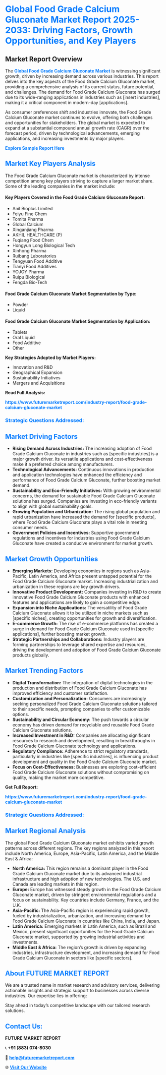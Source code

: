 <h1 style="color: #007BFF;">Global Food Grade Calcium Gluconate Market Report 2025-2033: Driving Factors, Growth Opportunities, and Key Players</h1>

<section id="overview">
<h2>Market Report Overview</h2>
<p>The <a href="https://www.futuremarketreport.com/industry-report/food-grade-calcium-gluconate-market" style="color: #007BFF; text-decoration: none;"><strong>Global Food Grade Calcium Gluconate Market</strong></a> is witnessing significant growth, driven by increasing demand across various industries. This report delves into the key aspects of the Food Grade Calcium Gluconate market, providing a comprehensive analysis of its current status, future potential, and challenges. The demand for Food Grade Calcium Gluconate has surged due to its wide-ranging applications in industries such as [insert industries], making it a critical component in modern-day [applications].</p>
<p>As consumer preferences shift and industries innovate, the Food Grade Calcium Gluconate market continues to evolve, offering both challenges and opportunities for stakeholders. The global market is expected to expand at a substantial compound annual growth rate (CAGR) over the forecast period, driven by technological advancements, emerging applications, and increasing investments by major players.</p>
</section>

<section id="overview">
<p><a href="https://www.futuremarketreport.com/request-sample/reportId=78305" style="color: #007BFF; text-decoration: none;"><strong>Explore Sample Report Here</strong></a></p>
</section>

<section id="key-players">
<h2 style="color: #007BFF;">Market Key Players Analysis</h2>
<p>The Food Grade Calcium Gluconate market is characterized by intense competition among key players striving to capture a larger market share. Some of the leading companies in the market include:</p>
<h4>Key Players Covered in the Food Grade Calcium Gluconate Report:</h4>
<ul><li>Anil Bioplus Limited</li><li>Feiyu Fine Chem</li><li>Tomita Pharma</li><li>Global Calcium</li><li>Xinganjiang Pharma</li><li>AKHIL HEALTHCARE (P)</li><li>Fuqiang Food Chem</li><li>Hongyun Long Biological Tech</li><li>Xinhong Pharma</li><li>Ruibang Laboratories</li><li>Tengyuan Food Additive</li><li>Tianyi Food Additives</li><li>YOJOY Pharma</li><li>Ruipu Biological</li><li>Fengda Bio-Tech</li></ul>
<h4>Food Grade Calcium Gluconate Market Segmentation by Type:</h4>
<ul><li>Powder</li><li>Liquid</li></ul>

<h4>Food Grade Calcium Gluconate Market Segmentation by Application:</h4>
<ul><li>Tablets</li><li>Oral Liquid</li><li>Food Additive</li><li>Other</li></ul>
<p><strong>Key Strategies Adopted by Market Players:</strong></p>
<ul>
<li>Innovation and R&D</li>
<li>Geographical Expansion</li>
<li>Sustainability Initiatives</li>
<li>Mergers and Acquisitions</li>
</ul>
</section>

<section>
<p><strong>Read Full Analysis: </strong></p><a href="https://www.futuremarketreport.com/industry-report/food-grade-calcium-gluconate-market" style="color: #007BFF; text-decoration: none;"><strong>https://www.futuremarketreport.com/industry-report/food-grade-calcium-gluconate-market</strong></a>
<h3 style="color: #007BFF;">Strategic Questions Addressed:</h3>
</section>

<section id="driving-factors">
<h2 style="color: #007BFF;">Market Driving Factors</h2>
<ul>
<li><strong>Rising Demand Across Industries:</strong> The increasing adoption of Food Grade Calcium Gluconate in industries such as [specific industries] is a major growth driver. Its versatile applications and cost-effectiveness make it a preferred choice among manufacturers.</li>
<li><strong>Technological Advancements:</strong> Continuous innovations in production and application technologies have enhanced the efficiency and performance of Food Grade Calcium Gluconate, further boosting market demand.</li>
<li><strong>Sustainability and Eco-Friendly Initiatives:</strong> With growing environmental concerns, the demand for sustainable Food Grade Calcium Gluconate solutions has surged. Companies are investing in eco-friendly variants to align with global sustainability goals.</li>
<li><strong>Growing Population and Urbanization:</strong> The rising global population and rapid urbanization have increased the demand for [specific products], where Food Grade Calcium Gluconate plays a vital role in meeting consumer needs.</li>
<li><strong>Government Policies and Incentives:</strong> Supportive government regulations and incentives for industries using Food Grade Calcium Gluconate have created a conducive environment for market growth.</li>
</ul>
</section>

<section id="growth-opportunities">
<h2 style="color: #007BFF;">Market Growth Opportunities</h2>
<ul>
<li><strong>Emerging Markets:</strong> Developing economies in regions such as Asia-Pacific, Latin America, and Africa present untapped potential for the Food Grade Calcium Gluconate market. Increasing industrialization and urbanization in these regions are key growth drivers.</li>
<li><strong>Innovative Product Development:</strong> Companies investing in R&D to create innovative Food Grade Calcium Gluconate products with enhanced features and applications are likely to gain a competitive edge.</li>
<li><strong>Expansion into Niche Applications:</strong> The versatility of Food Grade Calcium Gluconate allows it to be utilized in niche markets such as [specific niches], creating opportunities for growth and diversification.</li>
<li><strong>E-commerce Growth:</strong> The rise of e-commerce platforms has created a surge in demand for Food Grade Calcium Gluconate used in [specific applications], further boosting market growth.</li>
<li><strong>Strategic Partnerships and Collaborations:</strong> Industry players are forming partnerships to leverage shared expertise and resources, driving the development and adoption of Food Grade Calcium Gluconate products globally.</li>
</ul>
</section>

<section id="trending-factors">
<h2 style="color: #007BFF;">Market Trending Factors</h2>
<ul>
<li><strong>Digital Transformation:</strong> The integration of digital technologies in the production and distribution of Food Grade Calcium Gluconate has improved efficiency and customer satisfaction.</li>
<li><strong>Customization and Personalization:</strong> Consumers are increasingly seeking personalized Food Grade Calcium Gluconate solutions tailored to their specific needs, prompting companies to offer customizable options.</li>
<li><strong>Sustainability and Circular Economy:</strong> The push towards a circular economy has driven demand for recyclable and reusable Food Grade Calcium Gluconate solutions.</li>
<li><strong>Increased Investment in R&D:</strong> Companies are allocating significant resources to research and development, resulting in breakthroughs in Food Grade Calcium Gluconate technology and applications.</li>
<li><strong>Regulatory Compliance:</strong> Adherence to strict regulatory standards, particularly in industries like [specific industries], is influencing product development and quality in the Food Grade Calcium Gluconate market.</li>
<li><strong>Focus on Cost-Effectiveness:</strong> Businesses are exploring cost-efficient Food Grade Calcium Gluconate solutions without compromising on quality, making the market more competitive.</li>
</ul>
</section>

<section>
<p><strong>Get Full Report: </strong></p><a href="https://www.futuremarketreport.com/industry-report/food-grade-calcium-gluconate-market" style="color: #007BFF; text-decoration: none;"><strong>https://www.futuremarketreport.com/industry-report/food-grade-calcium-gluconate-market</strong></a>
<h3 style="color: #007BFF;">Strategic Questions Addressed:</h3>
</section>


<section id="regional-analysis">
<h2 style="color: #007BFF;">Market Regional Analysis</h2>
<p>The global Food Grade Calcium Gluconate market exhibits varied growth patterns across different regions. The key regions analyzed in this report include North America, Europe, Asia-Pacific, Latin America, and the Middle East & Africa:</p>
<ul>
<li><strong>North America:</strong> This region remains a dominant player in the Food Grade Calcium Gluconate market due to its advanced industrial infrastructure and high adoption of new technologies. The U.S. and Canada are leading markets in this region.</li>
<li><strong>Europe:</strong> Europe has witnessed steady growth in the Food Grade Calcium Gluconate market, driven by stringent environmental regulations and a focus on sustainability. Key countries include Germany, France, and the U.K.</li>
<li><strong>Asia-Pacific:</strong> The Asia-Pacific region is experiencing rapid growth, fueled by industrialization, urbanization, and increasing demand for Food Grade Calcium Gluconate in countries like China, India, and Japan.</li>
<li><strong>Latin America:</strong> Emerging markets in Latin America, such as Brazil and Mexico, present significant opportunities for the Food Grade Calcium Gluconate market, supported by growing industrial activities and investments.</li>
<li><strong>Middle East & Africa:</strong> The region’s growth is driven by expanding industries, infrastructure development, and increasing demand for Food Grade Calcium Gluconate in sectors like [specific sectors].</li>
</ul>
</section>

<footer>
<h2 style="color: #007BFF;">About FUTURE MARKET REPORT</h2>
<p>We are a trusted name in market research and advisory services, delivering actionable insights and strategic support to businesses across diverse industries. Our expertise lies in offering:</p>

<p>Stay ahead in today’s competitive landscape with our tailored research solutions.</p>

<h2 style="color: #007BFF;">Contact Us:</h2>
<p><strong>FUTURE MARKET REPORT</strong></p>
<p>📞 <strong>+91 (883) 074-8030</strong></p>
<p>📧 <strong><a href="mailto:help@futuremarketreport.com" style="color: #007BFF;">help@futuremarketreport.com</a></strong></p>
<p>🌐 <strong><a href="https://www.futuremarketreport.com/" style="color: #007BFF;">Visit Our Website</a></strong></p>
</footer>